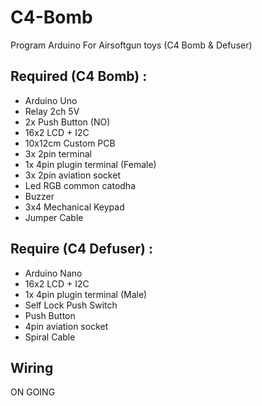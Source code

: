# C4-Bomb
Program Arduino For Airsoftgun toys (C4 Bomb &amp; Defuser)

## Required (C4 Bomb) :
- Arduino Uno
- Relay 2ch 5V
- 2x Push Button (NO)
- 16x2 LCD + I2C
- 10x12cm Custom PCB
- 3x 2pin terminal
- 1x 4pin plugin terminal (Female)
- 3x 2pin aviation socket
- Led RGB common catodha
- Buzzer
- 3x4 Mechanical Keypad
- Jumper Cable

## Require (C4 Defuser) :
- Arduino Nano
- 16x2 LCD + I2C
- 1x 4pin plugin terminal (Male)
- Self Lock Push Switch
- Push Button
- 4pin aviation socket
- Spiral Cable

## Wiring
ON GOING
